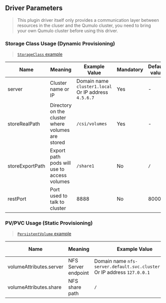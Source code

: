 ## Driver Parameters
> This plugin driver itself only provides a communication layer between resources in the cluser and the Qumulo cluster, you need to bring your own Qumulo cluster before using this driver.

### Storage Class Usage (Dynamic Provisioning)
> [`StorageClass` example](../deploy/example/storageclass-qumulo.yaml)

Name | Meaning | Example Value | Mandatory | Default value | Notes
--- | --- | --- | --- | --- | ----
server | Cluster name or IP | Domain name `cluster1.local` <br>Or IP address `4.5.6.7` | Yes | - |
storeRealPath | Directory on the cluster where volumes are stored | `/csi/volumes` | Yes | - | This directory must exist and be writable by the configured user
storeExportPath | Export path pods will use to access volumes | `/share1` | No | `/` | The FS path the export points to must be a prefix of storeRealPath.
restPort | Port used to talk to cluster | 8888 | No | 8000 | Useful for port forwarding or testing

### PV/PVC Usage (Static Provisioning)
> [`PersistentVolume` example](../deploy/example/pv-nfs-csi.yaml)

Name | Meaning | Example Value | Mandatory | Default value
--- | --- | --- | --- | ---
volumeAttributes.server | NFS Server endpoint | Domain name `nfs-server.default.svc.cluster.local` <br>Or IP address `127.0.0.1` | Yes |
volumeAttributes.share | NFS share path | `/` |  Yes  |
